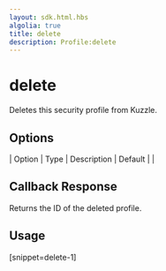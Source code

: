 ```yaml
---
layout: sdk.html.hbs
algolia: true
title: delete
description: Profile:delete
---
```


  

# delete
Deletes this security profile from Kuzzle.


## Options

| Option | Type | Description | Default |
|
## Callback Response

Returns the ID of the deleted profile.

## Usage

[snippet=delete-1]
